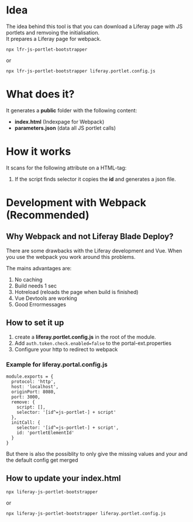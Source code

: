 # Idea

The idea behind this tool is that you can download a Liferay page with JS portlets and remvoing the initialisation. \
It prepares a Liferay page for webpack.

``npx lfr-js-portlet-bootstrapper``

or

``npx lfr-js-portlet-bootstrapper liferay.portlet.config.js``

# What does it?
It generates a **public** folder with the following content:
- **index.html** (Indexpage for Webpack)
- **parameters.json** (data all JS portlet calls)

# How it works
It scans for the following attribute on a HTML-tag:
1. If the script finds selector it copies the **id** and generates a json file.

# Development with Webpack (Recommended)

## Why Webpack and not Liferay Blade Deploy?
There are some drawbacks with the Liferay development and Vue. When you use the webpack you work around this problems.

The mains advantages are:
1. No caching
1. Build needs 1 sec
1. Hotreload (reloads the page when build is finished)
1. Vue Devtools are working
1. Good Errormessages

## How to set it up
1. create a **liferay.portlet.config.js** in the root of the module.
1. Add ``auth.token.check.enabled=false`` to the portal-ext.properties
1. Configure your http to redirect to webpack


### Example for liferay.portal.config.js
````
module.exports = {
  protocol: 'http',
  host: 'localhost',
  originPort: 8080,
  port: 3000,
  remove: {
    script: [],
    selector: '[id^=js-portlet-] + script'
  },
  initCall: {
    selector: '[id^=js-portlet-] + script',
    id: 'portletElementId'
  }
}
````
But there is also the possiblity to only give the missing values and your and the default config get merged

## How to update your index.html
``npx liferay-js-portlet-bootstrapper``

or

``npx liferay-js-portlet-bootstrapper liferay.portlet.config.js``